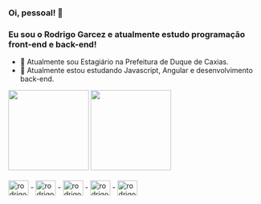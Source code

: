 ### Oi, pessoal! 👋
### Eu sou o Rodrigo Garcez e atualmente estudo programação front-end e back-end!

<!--
**rodrigozoran/rodrigozoran** is a ✨ _special_ ✨ repository because its `README.md` (this file) appears on your GitHub profile.
-->

- 🔭 Atualmente sou Estagiário na Prefeitura de Duque de Caxias.
- 🌱 Atualmente estou estudando Javascript, Angular e desenvolvimento back-end.


<div>
  <img height="160em" src="https://github-readme-stats.vercel.app/api?username=rodrigozoran&show_icons=true&theme=dracula&hide=stars"/>
   <img height="160em" src="https://github-readme-stats.vercel.app/api/top-langs/?username=rodrigozoran&layout=compact"/>
</div><br>

<div>
  <img align="center" alt="rodrigo-angular" height="30" width="40" src="https://cdn.jsdelivr.net/gh/devicons/devicon/icons/angularjs/angularjs-original.svg"> -
    <img align="center" alt="rodrigo-angular" height="30" width="40" src="https://cdn.jsdelivr.net/gh/devicons/devicon/icons/javascript/javascript-original.svg"> -
    <img align="center" alt="rodrigo-angular" height="30" width="40" src="https://cdn.jsdelivr.net/gh/devicons/devicon/icons/typescript/typescript-original.svg"> -
      <img align="center" alt="rodrigo-angular" height="30" width="40" src="https://cdn.jsdelivr.net/gh/devicons/devicon/icons/html5/html5-original.svg"> -
      <img align="center" alt="rodrigo-angular" height="30" width="40" src="https://cdn.jsdelivr.net/gh/devicons/devicon/icons/css3/css3-original.svg">
  
  
</div>


